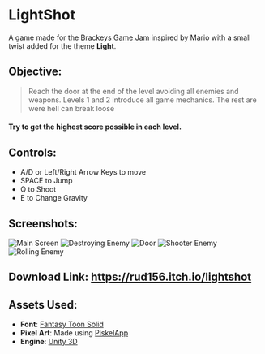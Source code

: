 # LightShot
A game made for the [Brackeys Game Jam](https://itch.io/jam/brackeys) inspired by Mario with a small twist added for the theme **Light**.

## Objective:
> Reach the door at the end of the level avoiding all enemies and weapons. Levels 1 and 2 introduce all game mechanics. The rest are were hell can break loose
#### Try to get the highest score possible in each level.

## Controls:
- A/D or Left/Right Arrow Keys to move
- SPACE to Jump
- Q to Shoot
- E to Change Gravity

## Screenshots:
![Main Screen](./Screenshots/Shot_1.png)
![Destroying Enemy](./Screenshots/Shot_2.png)
![Door](./Screenshots/Shot_3.png)
![Shooter Enemy](./Screenshots/Shot_4.png)
![Rolling Enemy](./Screenshots/Shot_5.png)

## Download Link: https://rud156.itch.io/lightshot

## Assets Used:
- **Font**: [Fantasy Toon Solid](https://www.dafont.com/janda-manatee.font)
- **Pixel Art**: Made using [PiskelApp](https://www.piskelapp.com)
- **Engine**: [Unity 3D](https://unity3d.com/)
